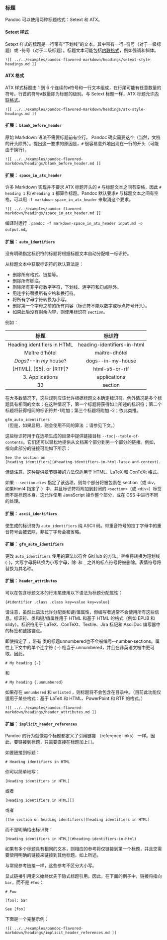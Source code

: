### 标题

Pandoc 可以使用两种标题格式：Setext 和 ATX。

#### Setext 样式

Setext 样式的标题是一行带有“下划线”的文本，其中带有一行=符号（对于一级标题）或 -符号（对于二级标题）。标题文本可能包括[内联格式](#inline-formatting)，例如强调和斜体。

```
![[ ../../examples/pandoc-flavored-markdown/headings/setext-style-headings.md ]]
```

#### ATX 格式

ATX 样式标题由 1 到 6 个连续的`#`符号和一行文本组成，在行尾可能有任意数量的符号。行首的符号`#`数量即为标题的级别。与 Setext 标题一样，ATX 标题允许[内联格式](#inline-formatting)。

```
![[ ../../examples/pandoc-flavored-markdown/headings/atx-style-headings.md ]]
```

#### 扩展： `blank_before_header`

原始 Markdown 语法不需要标题前有空行。 Pandoc 确实需要这个（当然，文档的开头除外）。提出这一要求的原因是，`#` 很容易意外地出现在一行的开头（可能由于换行）。

```
![[ ../../examples/pandoc-flavored-markdown/headings/blank_before_header.md ]]
```

#### 扩展： `space_in_atx_header`

许多 Markdown 实现并不要求 ATX 标题开头的 `#` 与标题文本之间有空格，因此 `# heading 1` 和 `#heading 1` 都算作标题。Pandoc 默认要求`#` 与标题文本之间有空格，可以用 `-f markdown-space_in_atx_header` 来取消这个要求。

```
![[ ../../examples/pandoc-flavored-markdown/headings/space_in_atx_header.md ]]
```

编译时运行：`pandoc -f markdown-space_in_atx_header input.md -o output.md`。

#### 扩展： `auto_identifiers`

没有明确指定标识符的标题将根据标题文本自动分配唯一标识符。

从标题文本中获取标识符的默认算法是：

- 删除所有格式、链接等。
- 删除所有脚注。
- 删除所有非字母数字字符，下划线、连字符和句点除外。
- 用连字符替换所有空格和换行符。
- 将所有字母字符转换为小写。
- 删除第一个字母之前的所有内容（标识符不能以数字或标点符号开头）。
- 如果此后没有剩余内容，则使用标识符 `section`。

例如：

| 标题 | 标识符 |
| :---: | :---: |
|Heading identifiers in HTML	|heading-identifiers-in-html|
|Maître d'hôtel	              |maître-dhôtel|
|*Dogs*?--in *my* house?	    |dogs--in-my-house|
|[HTML], [S5], or [RTF]?	    |html-s5-or-rtf|
|3. Applications	            |applications|
|33	                          |section|

在大多数情况下，这些规则应该允许根据标题文本确定标识符。例外情况是多个标题具有相同的文本；在这种情况下，第一个标题将获得如上所述的标识符；第二个标题将获得相同的标识符并-1附加；第三个标题将附加 -2；依此类推。

`gfm_auto_identifiers`（但是，如果启用，则会使用不同的算法 ；请参见下文。）

这些标识符用于在选项生成的目录中提供链接目标 `--toc|--table-of-contents`。它们还可以轻松地提供从文​​档某个部分到另一个部分的链接。例如，指向此部分的链接可能如下所示：

```
See the section on
[heading identifiers](#heading-identifiers-in-html-latex-and-context).
```
但请注意，这种提供章节链接的方法仅适用于 HTML、LaTeX 和 ConTeXt 格式。

如果 `--section-divs` 指定了该选项，则每个部分将被包裹在 section（或 div，如果html4 指定了 ）中，并且标识符将附加到封闭的 `<section>`（或 `<div>`）标签而不是标题本身。这允许使用 JavaScript 操作整个部分，或在 CSS 中进行不同的处理。

#### 扩展： `ascii_identifiers`

使生成的标识符为 `auto_identifiers` 纯 ASCII 码。带重音符号的拉丁字母中的重音符号会被去除，非拉丁字母会被省略。

#### 扩展： `gfm_auto_identifiers`

更改 `auto_identifiers` 使用的算法以符合 GitHub 的方法。空格将转换为短划线 (`-`)，大写字母将转换为小写字母，除`-`和 `_` 之外的标点符号将被删除。表情符号将替换为其名称。

#### 扩展： `header_attributes`

可以在包含标题文本的行末尾使用以下语法为标题分配属性：

```
{#identifier .class .class key=value key=value}
```

请注意，虽然此语法允许分配类和键/值属性，但编写者通常不会使用所有这些信息。标识符、类和键/值属性用于 HTML 和基于 HTML 的格式（例如 EPUB 和 slidy）。标识符用于 LaTeX、ConTeXt、Textile、Jira 标记和 AsciiDoc 编写器中的标签和链接锚点。

即使指定了 ，带有 类的标题unnumbered也不会被编号--number-sections。属性上下文中的单个连字符 ( -) 相当于.unnumbered，并且在非英语文档中更可取。因此，

```
# My heading {-}
```

和

```
# My heading {.unnumbered}
```

如果存在 `unnumbered` 和 `unlisted` ，则标题将不会包含在目录中。（目前此功能仅适用于某些格式：基于 LaTeX 和 HTML、PowerPoint 和 RTF 的格式。）

```
![[ ../../examples/pandoc-flavored-markdown/headings/header_attributes.md ]]
```

#### 扩展： `implicit_header_references`

Pandoc 的行为就像每个标题都定义了引用链接 （reference links） 一样。因此，要链接到标题，只需要直接在标题加上`[]`。

如要链接到标题：

`# Heading identifiers in HTML`

你可以简单地写：

`[Heading identifiers in HTML]`

或者

`[Heading identifiers in HTML][]`

或者

`[the section on heading identifiers][heading identifiers in
HTML]`

而不是明确给出标识符：

`[Heading identifiers in HTML](#heading-identifiers-in-html)`

如果有多个标题具有相同的文本，则相应的参考将仅链接到第一个标题，并且您需要使用明确的链接来链接到其他标题，如上所述。

与常规参考链接一样，这些参考不区分大小写。

显式链接引用定义始终优先于隐式标题引用。因此，在下面的例子中，链接将指向 `bar`，而不是 `#foo`：

```
# Foo

[foo]: bar

See [foo]
```

下面是一个完整示例：

```
![[ ../../examples/pandoc-flavored-markdown/headings/implicit_header_references.md ]]
```

